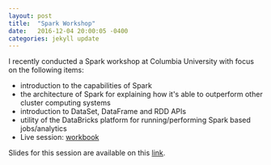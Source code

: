 ```yaml
---
layout: post
title:  "Spark Workshop"
date:   2016-12-04 20:00:05 -0400
categories: jekyll update
---
```


I recently conducted a Spark workshop at Columbia University with focus on the following items:

- introduction to the capabilities of Spark
- the architecture of Spark for explaining how it's able to outperform other cluster computing systems
- introduction to DataSet, DataFrame and RDD APIs
- utility of the DataBricks platform for running/performing Spark based jobs/analytics
- Live session: [workbook][workbook]

Slides for this session are available on this [link][slides].


[workbook]: https://databricks-prod-cloudfront.cloud.databricks.com/public/4027ec902e239c93eaaa8714f173bcfc/5927674588242461/2899988031319565/3132132669996186/latest.html
[slides]: https://databricks-prod-cloudfront.cloud.databricks.com/public/4027ec902e239c93eaaa8714f173bcfc/5927674588242461/2899988031319565/3132132669996186/latest.html
